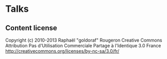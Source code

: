 Talks
=====

Content license
-------------
Copyright (c) 2010-2013 Raphaël "goldoraf" Rougeron
Creative Commons Attribution Pas d'Utilisation Commerciale Partage à l'Identique 3.0 France
http://creativecommons.org/licenses/by-nc-sa/3.0/fr/
